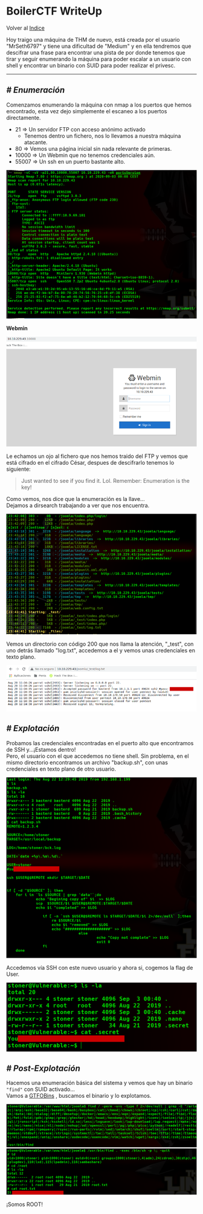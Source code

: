 # BoilerCTF WriteUp
Volver al [Indice](README.md)

Hoy traigo una máquina de THM de nuevo, está creada por el usuario "MrSeth6797" y tiene una dificultad de "Medium" y en ella tendremos que descifrar una frase para encontrar una pista de por donde tenemos que tirar y seguir enumerando la máquina para poder escalar a un usuario con shell y encontrar un binario con SUID para poder realizar el privesc.

----------------------------------------------------------------------------------------------------------------------------------------------------------------------
## *# Enumeración*
Comenzamos enumerando la máquina con nmap a los puertos que hemos encontrado, esta vez dejo simplemente el escaneo a los puertos directamente.
* 21 => Un servidor FTP con acceso anónimo activado
  * Tenemos dentro un fichero, nos lo llevamos a nuestra máquina atacante.
* 80 => Vemos una página inicial sin nada relevante de primeras.
* 10000 => Un Webmin que no tenemos credenciales aún.
* 55007 => Un ssh en un puerto bastante alto.

![nmap](images/boilerCTF/nmap2.png)

**Webmin**

![webmin](images/boilerCTF/webmin.png)

Le echamos un ojo al fichero que nos hemos traido del FTP y vemos que está cifrado en el cifrado César, despues de descifrarlo tenemos lo siguiente:
>Just wanted to see if you find it. Lol. Remember: Enumeration is the key!

Como vemos, nos dice que la enumeración es la llave...  
Dejamos a dirsearch trabajando a ver que nos encuentra.

![dirsearch](images/boilerCTF/dirsearch.png)

Vemos un directorio con código 200 que nos llama la atención, "_test", con uno detrás llamado "log.txt", accedemos a el y vemos unas credenciales en texto plano.

![creds](images/boilerCTF/basterdCreds.png)

## *# Explotación*
Probamos las credenciales encontradas en el puerto alto que encontramos de SSH y...¡Estamos dentro!  
Pero, el usuario con el que accedemos no tiene shell. Sin problema, en el mismo directorio encontramos un archivo "backup.sh", con unas credenciales en texto plano de otro usuario.

![stonerPass](nmap/../images/boilerCTF/stonerPass.png)

Accedemos vía SSH con este nuevo usuario y ahora si, cogemos la flag de User.

![userFlag](nmap//../images/boilerCTF/userFlag.png)

## *# Post-Explotación*
Hacemos una enumeración básica del sistema y vemos que hay un binario ```"find"``` con SUID activado...  
Vamos a [GTFOBins](https://gtfobins.github.io/) , buscamos el binario y lo explotamos.

![SUID](images/boilerCTF/SUIDfiles.png)
![rootFlag](images/boilerCTF/rootFlag.png)

¡Somos ROOT!
